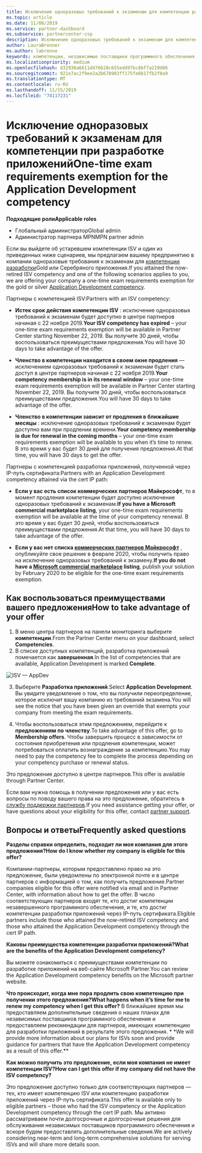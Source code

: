 ```yaml
---
title: Исключение одноразовых требований к экзаменам для компетенции разработки приложений | Центр партнеров
ms.topic: article
ms.date: 11/08/2019
ms.service: partner-dashboard
ms.subservice: partnercenter-csp
description: Исключение одноразовых требований к экзаменам для компетенции при разработке приложений
author: LauraBrenner
ms.author: labrenne
keywords: компетенции, независимые поставщики программного обеспечения, разработка приложений
ms.localizationpriority: medium
ms.openlocfilehash: d32936a6611d476628c655edd97bc8bf7a219d06
ms.sourcegitcommit: 921e7ac2f9ee2a2b670903ff175fe8b17fb2f0a9
ms.translationtype: MT
ms.contentlocale: ru-RU
ms.lasthandoff: 11/15/2019
ms.locfileid: "74117231"
---
```

# <a name="one-time-exam-requirements-exemption-for-the-application-development-competency"></a><span data-ttu-id="3b30d-104">Исключение одноразовых требований к экзаменам для компетенции при разработке приложений</span><span class="sxs-lookup"><span data-stu-id="3b30d-104">One-time exam requirements exemption for the Application Development competency</span></span>

<span data-ttu-id="3b30d-105">**Подходящие роли**</span><span class="sxs-lookup"><span data-stu-id="3b30d-105">**Applicable roles**</span></span>

- <span data-ttu-id="3b30d-106">Глобальный администратор</span><span class="sxs-lookup"><span data-stu-id="3b30d-106">Global admin</span></span>
- <span data-ttu-id="3b30d-107">Администратор партнера MPN</span><span class="sxs-lookup"><span data-stu-id="3b30d-107">MPN partner admin</span></span>

<span data-ttu-id="3b30d-108">Если вы выйдете об устаревшем компетенции ISV и один из приведенных ниже сценариев, мы предлагаем вашему предпринятию в компании одноразовые требования к экзаменам для [компетенции разработки](https://partner.microsoft.com/membership/application-development-competency)Gold или Серебряного приложения.</span><span class="sxs-lookup"><span data-stu-id="3b30d-108">If you attained the now-retired ISV competency and one of the following scenarios applies to you, we are offering your company a one-time exam requirements exemption for the gold or silver [Application Development competency](https://partner.microsoft.com/membership/application-development-competency).</span></span> 

<span data-ttu-id="3b30d-109">Партнеры с компетенцией ISV:</span><span class="sxs-lookup"><span data-stu-id="3b30d-109">Partners with an ISV competency:</span></span>

- <span data-ttu-id="3b30d-110">**Истек срок действия компетенции ISV** : исключение одноразовых требований к экзаменам будет доступно в центре партнеров начиная с 22 ноября 2019.</span><span class="sxs-lookup"><span data-stu-id="3b30d-110">**Your ISV competency has expired** – your one-time exam requirements exemption will be available in Partner Center starting November 22, 2019.</span></span> <span data-ttu-id="3b30d-111">Вы получите 30 дней, чтобы воспользоваться преимуществами предложения.</span><span class="sxs-lookup"><span data-stu-id="3b30d-111">You will have 30 days to take advantage of the offer.</span></span> 

- <span data-ttu-id="3b30d-112">**Членство в компетенции находится в своем окне продления** — исключением одноразовых требований к экзаменам будет стать доступ в центре партнеров начиная с 22 ноября 2019.</span><span class="sxs-lookup"><span data-stu-id="3b30d-112">**Your competency membership is in its renewal window** – your one-time exam requirements exemption will be available in Partner Center starting November 22, 2019.</span></span> <span data-ttu-id="3b30d-113">Вы получите 30 дней, чтобы воспользоваться преимуществами предложения.</span><span class="sxs-lookup"><span data-stu-id="3b30d-113">You will have 30 days to take advantage of the offer.</span></span> 

- <span data-ttu-id="3b30d-114">**Членство в компетенции зависит от продления в ближайшие месяцы** : исключение одноразовых требований к экзаменам будет доступно вам при продлении времени.</span><span class="sxs-lookup"><span data-stu-id="3b30d-114">**Your competency membership is due for renewal in the coming months** – your one-time exam requirements exemption will be available to you when it’s time to renew.</span></span> <span data-ttu-id="3b30d-115">В это время у вас будет 30 дней для получения предложения.</span><span class="sxs-lookup"><span data-stu-id="3b30d-115">At that time, you will have 30 days to get the offer.</span></span>

<span data-ttu-id="3b30d-116">Партнеры с компетенцией разработки приложений, полученной через IP-путь сертификата:</span><span class="sxs-lookup"><span data-stu-id="3b30d-116">Partners with an Application Development competency attained via the cert IP path:</span></span>

- <span data-ttu-id="3b30d-117">**Если у вас есть список коммерческих партнеров Майкрософт**, то в момент продления компетенции будет доступно исключение одноразовых требований к экзаменам.</span><span class="sxs-lookup"><span data-stu-id="3b30d-117">**If you have a Microsoft commercial marketplace listing**, your one-time exam requirements exemption will be available at the time of your competency renewal.</span></span> <span data-ttu-id="3b30d-118">В это время у вас будет 30 дней, чтобы воспользоваться преимуществами предложения.</span><span class="sxs-lookup"><span data-stu-id="3b30d-118">At that time, you will have 30 days to take advantage of the offer.</span></span>

- <span data-ttu-id="3b30d-119">**Если у вас нет списка [коммерческих партнеров Майкрософт](https://azure.microsoft.com/overview/commercial-marketplace/)** , опубликуйте свое решение в феврале 2020, чтобы получить право на исключение одноразовых требований к экзамену.</span><span class="sxs-lookup"><span data-stu-id="3b30d-119">**If you do not have a [Microsoft commercial marketplace](https://azure.microsoft.com/overview/commercial-marketplace/) listing**, publish your solution by February 2020 to be eligible for the one-time exam requirements exemption.</span></span>

## <a name="how-to-take-advantage-of-your-offer"></a><span data-ttu-id="3b30d-120">Как воспользоваться преимуществами вашего предложения</span><span class="sxs-lookup"><span data-stu-id="3b30d-120">How to take advantage of your offer</span></span>

1. <span data-ttu-id="3b30d-121">В меню центра партнеров на панели мониторинга выберите **компетенции**.</span><span class="sxs-lookup"><span data-stu-id="3b30d-121">From the Partner Center menu on your dashboard, select **Competencies**.</span></span>
2. <span data-ttu-id="3b30d-122">В списке доступных компетенций, разработка приложений помечается как **завершенная**.</span><span class="sxs-lookup"><span data-stu-id="3b30d-122">In the list of competencies that are available, Application Development is marked **Complete**.</span></span>

![ISV — AppDev](images/appdev.png)

3. <span data-ttu-id="3b30d-124">Выберите **Разработка приложений**.</span><span class="sxs-lookup"><span data-stu-id="3b30d-124">Select **Application Development**.</span></span> <span data-ttu-id="3b30d-125">Вы увидите уведомление о том, что вы получили переопределение, которое исключит вашу компанию из требований экзамена.</span><span class="sxs-lookup"><span data-stu-id="3b30d-125">You will see the notice that you have been given an override that exempts your company from meeting the exam requirements.</span></span> 

4. <span data-ttu-id="3b30d-126">Чтобы воспользоваться этим предложением, перейдите к **предложениям по членству**.</span><span class="sxs-lookup"><span data-stu-id="3b30d-126">To take advantage of this offer, go to **Membership offers**.</span></span> <span data-ttu-id="3b30d-127">Чтобы завершить процесс в зависимости от состояния приобретения или продления компетенции, может потребоваться оплатить вознаграждение за компетенцию.</span><span class="sxs-lookup"><span data-stu-id="3b30d-127">You may need to pay the competency fee to complete the process depending on your competency purchase or renewal status.</span></span> 

<span data-ttu-id="3b30d-128">Это предложение доступно в центре партнеров.</span><span class="sxs-lookup"><span data-stu-id="3b30d-128">This offer is available through Partner Center.</span></span>

<span data-ttu-id="3b30d-129">Если вам нужна помощь в получении предложения или у вас есть вопросы по поводу вашего права на это предложение, обратитесь в [службу поддержки партнеров](https://partner.microsoft.com/Support).</span><span class="sxs-lookup"><span data-stu-id="3b30d-129">If you need assistance getting your offer, or have questions about your eligibility for this offer, contact [partner support](https://partner.microsoft.com/Support).</span></span> 

## <a name="frequently-asked-questions"></a><span data-ttu-id="3b30d-130">Вопросы и ответы</span><span class="sxs-lookup"><span data-stu-id="3b30d-130">Frequently asked questions</span></span>

<span data-ttu-id="3b30d-131">**Разделы справки определить, подходит ли моя компания для этого предложения?**</span><span class="sxs-lookup"><span data-stu-id="3b30d-131">**How do I know whether my company is eligible for this offer?**</span></span>

<span data-ttu-id="3b30d-132">Компании-партнеры, которым предоставлено право на это предложение, были уведомлены по электронной почте и в центре партнеров с информацией о том, как получить предложение.</span><span class="sxs-lookup"><span data-stu-id="3b30d-132">Partner companies eligible for this offer were notified via email and in Partner Center, with information about how to get the offer.</span></span> <span data-ttu-id="3b30d-133">В число соответствующих партнеров входят те, кто достиг компетенции незавершенного программного обеспечения, и те, кто достиг компетенции разработки приложений через IP-путь сертификата.</span><span class="sxs-lookup"><span data-stu-id="3b30d-133">Eligible partners include those who attained the now-retired ISV competency and those who attained the Application Development competency through the cert IP path.</span></span> 

<span data-ttu-id="3b30d-134">**Каковы преимущества компетенции разработки приложений?**</span><span class="sxs-lookup"><span data-stu-id="3b30d-134">**What are the benefits of the Application Development competency?**</span></span>

<span data-ttu-id="3b30d-135">Вы можете ознакомиться с преимуществами компетенции по разработке приложений на веб-сайте Microsoft Partner.</span><span class="sxs-lookup"><span data-stu-id="3b30d-135">You can review the Application Development competency benefits on the Microsoft partner website.</span></span> 

<span data-ttu-id="3b30d-136">**Что происходит, когда мне пора продлить свою компетенцию при получении этого предложения?**</span><span class="sxs-lookup"><span data-stu-id="3b30d-136">**What happens when it’s time for me to renew my competency when I get this offer?**</span></span> <span data-ttu-id="3b30d-137">В ближайшее время мы предоставляем дополнительные сведения о наших планах для независимых поставщиков программного обеспечения и предоставляем рекомендации для партнеров, имеющих компетенцию для разработки приложений в результате этого предложения. \* \*</span><span class="sxs-lookup"><span data-stu-id="3b30d-137">We will provide more information about our plans for ISVs soon and provide guidance for partners that have the Application Development competency as a result of this offer.\*\*</span></span>  

<span data-ttu-id="3b30d-138">**Как можно получить это предложение, если моя компания не имеет компетенции ISV?**</span><span class="sxs-lookup"><span data-stu-id="3b30d-138">**How can I get this offer if my company did not have the ISV competency?**</span></span>

<span data-ttu-id="3b30d-139">Это предложение доступно только для соответствующих партнеров — тех, кто имеет компетенцию ISV или компетенцию разработки приложений через IP-путь сертификата.</span><span class="sxs-lookup"><span data-stu-id="3b30d-139">This offer is available only to eligible partners – those who had the ISV competency or the Application Development competency through the cert IP path.</span></span> <span data-ttu-id="3b30d-140">Мы активно рассматриваем почти долгосрочные и долгосрочные решения для обслуживания независимых поставщиков программного обеспечения и вскоре будем предоставлять дополнительные сведения.</span><span class="sxs-lookup"><span data-stu-id="3b30d-140">We are actively considering near-term and long-term comprehensive solutions for serving ISVs and will share more details soon.</span></span> 


